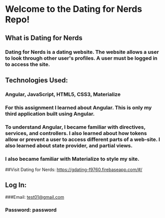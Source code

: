 # Welcome to the Dating for Nerds Repo!

## What is Dating for Nerds

### Dating for Nerds is a dating website.  The website allows a user to look through other user's profiles.  A user must be logged in to access the site.  



## Technologies Used:

### Angular, JavaScript, HTML5, CSS3, Materialize
### For this assignment I learned about Angular.  This is only my third application built using Angular.  
### To understand Angular, I became familiar with directives, services, and controllers.  I also learned about how tokens allow or prevent a user to access different parts of a web-site. I also learned about state provider, and partial views.    
### I also became familiar with Materialize to style my site.


##Visit Dating for Nerds:
https://gdating-f9760.firebaseapp.com/#/

## Log In:
###Email: test01@gmail.com
### Password:  password
